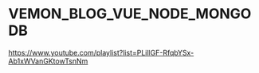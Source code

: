 # VEMON_BLOG_VUE_NODE_MONGODB
https://www.youtube.com/playlist?list=PLillGF-RfqbYSx-Ab1xWVanGKtowTsnNm
